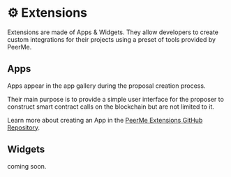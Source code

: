 # ⚙️ Extensions

Extensions are made of Apps & Widgets. They allow developers to create custom integrations for their projects using a preset of tools provided by PeerMe.

## Apps

Apps appear in the app gallery during the proposal creation process.

Their main purpose is to provide a simple user interface for the proposer to construct smart contract calls on the blockchain but are not limited to it.

Learn more about creating an App in the [PeerMe Extensions GitHub Repository](https://github.com/PeerMeHQ/extensions).

## Widgets

coming soon.
